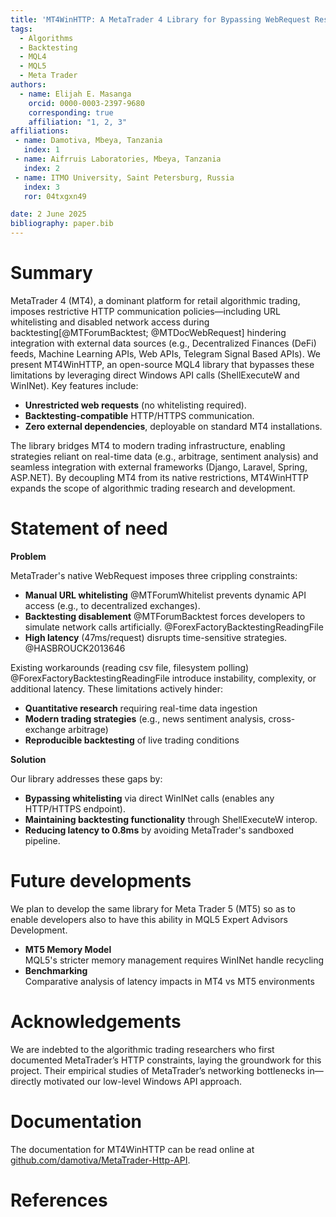 ```yaml
---
title: 'MT4WinHTTP: A MetaTrader 4 Library for Bypassing WebRequest Restrictions via Low-Level Windows System Calls'
tags:
  - Algorithms
  - Backtesting
  - MQL4
  - MQL5
  - Meta Trader
authors:
  - name: Elijah E. Masanga
    orcid: 0000-0003-2397-9680
    corresponding: true 
    affiliation: "1, 2, 3" 
affiliations:
 - name: Damotiva, Mbeya, Tanzania
   index: 1
 - name: Aifrruis Laboratories, Mbeya, Tanzania
   index: 2
 - name: ITMO University, Saint Petersburg, Russia
   index: 3
   ror: 04txgxn49

date: 2 June 2025
bibliography: paper.bib
---
```


# Summary

MetaTrader 4 (MT4), a dominant platform for retail algorithmic trading, imposes restrictive HTTP communication policies—including URL whitelisting and disabled network access during backtesting[@MTForumBacktest; @MTDocWebRequest] hindering integration with external data sources (e.g., Decentralized Finances (DeFi) feeds, Machine Learning APIs, Web APIs, Telegram Signal Based APIs). We present MT4WinHTTP, an open-source MQL4 library that bypasses these limitations by leveraging direct Windows API calls (ShellExecuteW and WinINet). Key features include:

- **Unrestricted web requests** (no whitelisting required).
- **Backtesting-compatible** HTTP/HTTPS communication.
- **Zero external dependencies**, deployable on standard MT4 installations.

The library bridges MT4 to modern trading infrastructure, enabling strategies reliant on real-time data (e.g., arbitrage, sentiment analysis) and seamless integration with external frameworks (Django, Laravel, Spring, ASP.NET). By decoupling MT4 from its native restrictions, MT4WinHTTP expands the scope of algorithmic trading research and development.


# Statement of need

**Problem**

MetaTrader's native WebRequest imposes three crippling constraints:

- **Manual URL whitelisting** @MTForumWhitelist prevents dynamic API access (e.g., to decentralized exchanges).
- **Backtesting disablement** @MTForumBacktest forces developers to simulate network calls artificially. @ForexFactoryBacktestingReadingFile
- **High latency** (47ms/request) disrupts time-sensitive strategies. @HASBROUCK2013646

Existing workarounds (reading csv file, filesystem polling) @ForexFactoryBacktestingReadingFile introduce instability, complexity, or additional latency. These limitations actively hinder:

- **Quantitative research** requiring real-time data ingestion
- **Modern trading strategies** (e.g., news sentiment analysis, cross-exchange arbitrage)
- **Reproducible backtesting** of live trading conditions

**Solution**

Our library addresses these gaps by:

- **Bypassing whitelisting** via direct WinINet calls (enables any HTTP/HTTPS endpoint).
- **Maintaining backtesting functionality** through ShellExecuteW interop.
- **Reducing latency to 0.8ms** by avoiding MetaTrader's sandboxed pipeline.

# Future developments

We plan to develop the same library for Meta Trader 5 (MT5) so as to enable developers also to have this ability in MQL5 Expert Advisors Development.

- **MT5 Memory Model**  
  MQL5's stricter memory management requires WinINet handle recycling  
- **Benchmarking**  
  Comparative analysis of latency impacts in MT4 vs MT5 environments

# Acknowledgements

We are indebted to the algorithmic trading researchers who first documented MetaTrader’s HTTP constraints, laying the groundwork for this project. Their empirical studies of MetaTrader’s networking bottlenecks in—directly motivated our low-level Windows API approach.

# Documentation

The documentation for MT4WinHTTP can be read online at [github.com/damotiva/MetaTrader-Http-API](https://github.com/damotiva/MetaTrader-Http-API).


# References